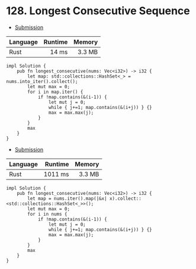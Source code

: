 # 128. Longest Consecutive Sequence
- [Submission](https://leetcode.com/submissions/detail/1263107460/)

| Language | Runtime | Memory |
| :-       |       -:|      -:|
| Rust | 14 ms | 3.3 MB |
```
impl Solution {
    pub fn longest_consecutive(nums: Vec<i32>) -> i32 {
        let map: std::collections::HashSet<_> = nums.into_iter().collect();
        let mut max = 0;
        for i in map.iter() {
            if !map.contains(&(i-1)) {
                let mut j = 0;
                while { j+=1; map.contains(&(i+j)) } {}
                max = max.max(j);
            }
        }
        max
    }
}
```
- [Submission](https://leetcode.com/submissions/detail/1263103086/)

| Language | Runtime | Memory |
| :-       |       -:|      -:|
| Rust | 1011 ms | 3.3 MB |
```
impl Solution {
    pub fn longest_consecutive(nums: Vec<i32>) -> i32 {
        let map = nums.iter().map(|&x| x).collect::<std::collections::HashSet<_>>();
        let mut max = 0;
        for i in nums {
            if !map.contains(&(i-1)) {
                let mut j = 0;
                while { j+=1; map.contains(&(i+j)) } {}
                max = max.max(j);
            }
        }
        max
    }
}
```
